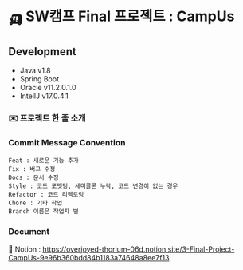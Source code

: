# 🛺 SW캠프 Final 프로젝트 : CampUs
## Development   
* Java v1.8
* Spring Boot
* Oracle v11.2.0.1.0
* IntellJ v17.0.4.1

### ✉️ 프로젝트 한 줄 소개  

### Commit Message Convention   

```
Feat : 새로운 기능 추가
Fix : 버그 수정
Docs : 문서 수정
Style : 코드 포맷팅, 세미콜론 누락, 코드 변경이 없는 경우
Refactor : 코드 리펙토링
Chore : 기타 작업
Branch 이름은 작업자 별 
```
### Document   
📕 Notion : https://overjoyed-thorium-06d.notion.site/3-Final-Project-CampUs-9e96b360bdd84b1183a74648a8ee7f13
